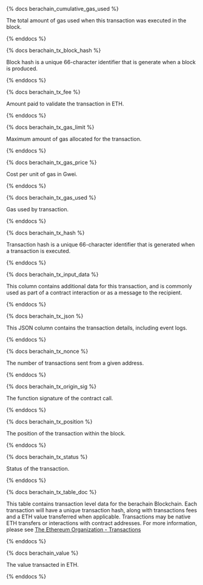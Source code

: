 {% docs berachain_cumulative_gas_used %}

The total amount of gas used when this transaction was executed in the block. 

{% enddocs %}


{% docs berachain_tx_block_hash %}

Block hash is a unique 66-character identifier that is generate when a block is produced. 

{% enddocs %}


{% docs berachain_tx_fee %}

Amount paid to validate the transaction in ETH. 

{% enddocs %}


{% docs berachain_tx_gas_limit %}

Maximum amount of gas allocated for the transaction. 

{% enddocs %}


{% docs berachain_tx_gas_price %}

Cost per unit of gas in Gwei. 

{% enddocs %}


{% docs berachain_tx_gas_used %}

Gas used by transaction.

{% enddocs %}


{% docs berachain_tx_hash %}

Transaction hash is a unique 66-character identifier that is generated when a transaction is executed. 

{% enddocs %}


{% docs berachain_tx_input_data %}

This column contains additional data for this transaction, and is commonly used as part of a contract interaction or as a message to the recipient.  

{% enddocs %}


{% docs berachain_tx_json %}

This JSON column contains the transaction details, including event logs. 

{% enddocs %}


{% docs berachain_tx_nonce %}

The number of transactions sent from a given address. 

{% enddocs %}


{% docs berachain_tx_origin_sig %}

The function signature of the contract call. 

{% enddocs %}


{% docs berachain_tx_position %}

The position of the transaction within the block. 

{% enddocs %}


{% docs berachain_tx_status %}

Status of the transaction. 

{% enddocs %}


{% docs berachain_tx_table_doc %}

This table contains transaction level data for the berachain Blockchain. Each transaction will have a unique transaction hash, along with transactions fees and a ETH value transferred when applicable. Transactions may be native ETH transfers or interactions with contract addresses. For more information, please see [The Ethereum Organization - Transactions](https://ethereum.org/en/developers/docs/transactions/)

{% enddocs %}


{% docs berachain_value %}

The value transacted in ETH. 

{% enddocs %}


